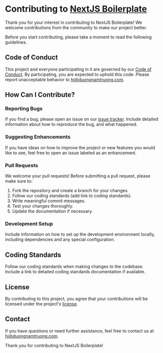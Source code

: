 # Contributing to [NextJS Boilerplate](https://github.com/truongdn-it/nextjs-boilerplate)

Thank you for your interest in contributing to NextJS Boilerplate! We welcome contributions from the community to make our project better.

Before you start contributing, please take a moment to read the following guidelines.

## Code of Conduct

This project and everyone participating in it are governed by our [Code of Conduct](CODE_OF_CONDUCT.md). By participating, you are expected to uphold this code. Please report unacceptable behavior to hi@duongnamtruong.com.

## How Can I Contribute?

### Reporting Bugs

If you find a bug, please open an issue on our [issue tracker](https://github.com/truongdn-it/nextjs-boilerplate/issues). Include detailed information about how to reproduce the bug, and what happened.

### Suggesting Enhancements

If you have ideas on how to improve the project or new features you would like to see, feel free to open an issue labeled as an enhancement.

### Pull Requests

We welcome your pull requests! Before submitting a pull request, please make sure to:

1. Fork the repository and create a branch for your changes.
2. Follow our coding standards (add link to coding standards).
3. Write meaningful commit messages.
4. Test your changes thoroughly.
5. Update the documentation if necessary.

### Development Setup

Include information on how to set up the development environment locally, including dependencies and any special configuration.

## Coding Standards

Follow our coding standards when making changes to the codebase. Include a link to detailed coding standards documentation if available.

## License

By contributing to this project, you agree that your contributions will be licensed under the project's [license](https://github.com/truongdn-it/nextjs-boilerplate/blob/main/LICENSE).

## Contact

If you have questions or need further assistance, feel free to contact us at hi@duongnamtruong.com.

Thank you for contributing to NextJS Boilerplate!
